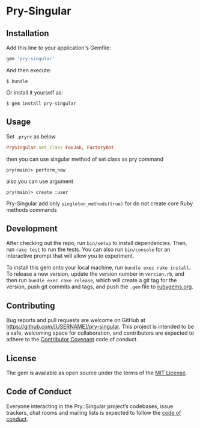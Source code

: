 # Pry-Singular

## Installation

Add this line to your application's Gemfile:

```ruby
gem 'pry-singular'
```

And then execute:

    $ bundle

Or install it yourself as:

    $ gem install pry-singular

## Usage
Set `.pryrc` as below  

```ruby
PrySingular.set_class FooJob, FactoryBot
```

then you can use singular method of set class as pry command

    pry(main)> perform_now

also you can use argument 

    pry(main)> create :user
    
Pry-Singular add only `singleton_methods(true)` for do not create core Ruby methods commands
  

## Development

After checking out the repo, run `bin/setup` to install dependencies. Then, run `rake test` to run the tests. You can also run `bin/console` for an interactive prompt that will allow you to experiment.

To install this gem onto your local machine, run `bundle exec rake install`. To release a new version, update the version number in `version.rb`, and then run `bundle exec rake release`, which will create a git tag for the version, push git commits and tags, and push the `.gem` file to [rubygems.org](https://rubygems.org).

## Contributing

Bug reports and pull requests are welcome on GitHub at https://github.com/[USERNAME]/pry-singular. This project is intended to be a safe, welcoming space for collaboration, and contributors are expected to adhere to the [Contributor Covenant](http://contributor-covenant.org) code of conduct.

## License

The gem is available as open source under the terms of the [MIT License](https://opensource.org/licenses/MIT).

## Code of Conduct

Everyone interacting in the Pry::Singular project’s codebases, issue trackers, chat rooms and mailing lists is expected to follow the [code of conduct](https://github.com/[USERNAME]/pry-singular/blob/master/CODE_OF_CONDUCT.md).
